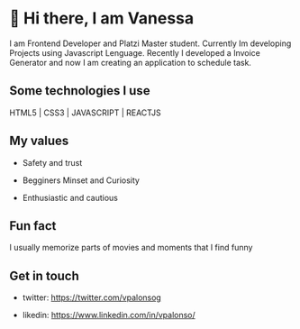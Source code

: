 # 👋 Hi there, I am Vanessa

I am Frontend Developer and Platzi Master student.  Currently Im developing Projects using Javascript Lenguage. Recently I developed a Invoice Generator and now I am creating an application to schedule task. 


## Some technologies I use
HTML5 | CSS3 | JAVASCRIPT | REACTJS

## My values

- Safety and trust

- Begginers Minset and Curiosity

- Enthusiastic and cautious

## Fun fact 
I usually memorize parts of movies and moments that I find funny


## Get in touch

- twitter: https://twitter.com/vpalonsog

- likedin: https://www.linkedin.com/in/vpalonso/

